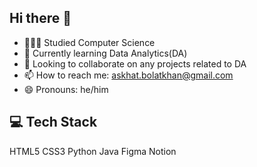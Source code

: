 ## Hi there 👋

- 👩🏻‍🎓 Studied Computer Science
- 🌱 Currently learning Data Analytics(DA)
- 👯 Looking to collaborate on any projects related to DA
- 📫 How to reach me: askhat.bolatkhan@gmail.com
- 😄 Pronouns: he/him


## 💻 Tech Stack
HTML5 CSS3 Python Java Figma Notion 
